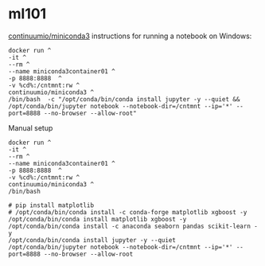 # ml101


[continuumio/miniconda3](https://hub.docker.com/r/continuumio/miniconda3) instructions for running a notebook on Windows:
 
```
docker run ^
-it ^
--rm ^
--name miniconda3container01 ^
-p 8888:8888  ^
-v %cd%:/cntmnt:rw ^
continuumio/miniconda3 ^
/bin/bash  -c "/opt/conda/bin/conda install jupyter -y --quiet && /opt/conda/bin/jupyter notebook --notebook-dir=/cntmnt --ip='*' --port=8888 --no-browser --allow-root"

```
  
Manual setup
```
docker run ^
-it ^
--rm ^
--name miniconda3container01 ^
-p 8888:8888  ^
-v %cd%:/cntmnt:rw ^
continuumio/miniconda3 ^
/bin/bash 
```
```
# pip install matplotlib
# /opt/conda/bin/conda install -c conda-forge matplotlib xgboost -y 
/opt/conda/bin/conda install matplotlib xgboost -y
/opt/conda/bin/conda install -c anaconda seaborn pandas scikit-learn -y 
/opt/conda/bin/conda install jupyter -y --quiet 
/opt/conda/bin/jupyter notebook --notebook-dir=/cntmnt --ip='*' --port=8888 --no-browser --allow-root



```

